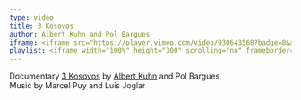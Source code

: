 ```yaml
---
type: video
title: 3 Kosovos
author: Albert Kuhn and Pol Bargues
iframe: <iframe src="https://player.vimeo.com/video/930643568?badge=0&amp;autopause=0&amp;player_id=0&amp;app_id=58479" width="384" height="216" frameborder="0" allow="autoplay; fullscreen; picture-in-picture; clipboard-write" title="Teaser &quot;3 Kosovos&quot;"></iframe>
playlist: <iframe width="100%" height="300" scrolling="no" frameborder="no" allow="autoplay" src="https://w.soundcloud.com/player/?url=https%3A//api.soundcloud.com/playlists/1805339974&color=%235566b7&auto_play=false&hide_related=false&show_comments=true&show_user=true&show_reposts=false&show_teaser=true&visual=true"></iframe>
---
```

Documentary [3 Kosovos](https://www.imdb.com/title/tt6826682/) by [Albert Kuhn](https://albertkuhnbosch.com/portfolio/3-kosovos/) and Pol Bargues<br />
Music by Marcel Puy and Luis Joglar